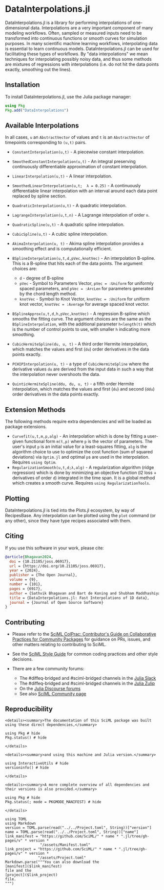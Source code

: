 # DataInterpolations.jl

DataInterpolations.jl is a library for performing interpolations of one-dimensional data. Interpolations are a very important component of many modeling workflows. Often, sampled or measured inputs need to be transformed into continuous functions or smooth curves for simulation purposes. In many scientific machine learning workflows, interpolating data is essential to learn continuous models. DataInterpolations.jl can be used for facilitating these types of workflows. By "data interpolations" we mean techniques for interpolating possibly noisy data, and thus some methods are mixtures of regressions with interpolations (i.e. do not hit the data points exactly, smoothing out the lines).

## Installation

To install DataInterpolations.jl, use the Julia package manager:

```julia
using Pkg
Pkg.add("DataInterpolations")
```

## Available Interpolations

In all cases, `u` an `AbstractVector` of values and `t` is an `AbstractVector` of timepoints
corresponding to `(u,t)` pairs.

  - `ConstantInterpolation(u,t)` - A piecewise constant interpolation.

  - `SmoothedConstantInterpolation(u,t)` - An integral preserving continuously differentiable approximation of constant interpolation.
  - `LinearInterpolation(u,t)` - A linear interpolation.
  - `SmoothedLinearInterpolation(u,t;  λ = 0.25)` - A continuously differentiable linear interpolation with an interval around each data point replaced by spline section.
  - `QuadraticInterpolation(u,t)` - A quadratic interpolation.
  - `LagrangeInterpolation(u,t,n)` - A Lagrange interpolation of order `n`.
  - `QuadraticSpline(u,t)` - A quadratic spline interpolation.
  - `CubicSpline(u,t)` - A cubic spline interpolation.
  - `AkimaInterpolation(u, t)` - Akima spline interpolation provides a smoothing effect and is computationally efficient.
  - `BSplineInterpolation(u,t,d,pVec,knotVec)` - An interpolation B-spline. This is a B-spline that hits each of the data points. The argument choices are:
    
      + `d` - degree of B-spline
      + `pVec` - Symbol to Parameters Vector, `pVec = :Uniform` for uniformly spaced parameters, and `pVec = :ArcLen` for parameters generated by the chord length method.
      + `knotVec` - Symbol to Knot Vector, `knotVec = :Uniform` for uniform knot vector, `knotVec = :Average` for average spaced knot vector.
  - `BSplineApprox(u,t,d,h,pVec,knotVec)` - A regression B-spline which smooths the fitting curve. The argument choices are the same as the `BSplineInterpolation`, with the additional parameter `h<length(t)` which is the number of control points to use, with smaller `h` indicating more smoothing.
  - `CubicHermiteSpline(du, u, t)` - A third order Hermite interpolation, which matches the values and first (`du`) order derivatives in the data points exactly.
  - `PCHIPInterpolation(u, t)` - a type of `CubicHermiteSpline` where the derivative values `du` are derived from the input data in such a way that the interpolation never overshoots the data.
  - `QuinticHermiteSpline(ddu, du, u, t)` - a fifth order Hermite interpolation, which matches the values and first (`du`) and second (`ddu`) order derivatives in the data points exactly.

## Extension Methods

The following methods require extra dependencies and will be loaded as package extensions.

  - `Curvefit(u,t,m,p,alg)` - An interpolation which is done by fitting a user-given functional form `m(t,p)` where `p` is the vector of parameters. The user's input `p` is an initial value for a least-squares fitting, `alg` is the algorithm choice to use to optimize the cost function (sum of squared deviations) via `Optim.jl` and optimal `p`s are used in the interpolation. Requires `using Optim`.
  - `RegularizationSmooth(u,t,d;λ,alg)` - A regularization algorithm (ridge regression) which is done by minimizing an objective function (l2 loss + derivatives of order `d`) integrated in the time span. It is a global method which creates a smooth curve.
    Requires `using RegularizationTools`.

## Plotting

DataInterpolations.jl is tied into the Plots.jl ecosystem, by way of RecipesBase. Any interpolation can be plotted using the `plot` command (or any other), since they have type recipes associated with them.

## Citing

If you use this software in your work, please cite:

```bib
@article{Bhagavan2024,
  doi = {10.21105/joss.06917},
  url = {https://doi.org/10.21105/joss.06917},
  year = {2024},
  publisher = {The Open Journal},
  volume = {9},
  number = {101},
  pages = {6917},
  author = {Sathvik Bhagavan and Bart de Koning and Shubham Maddhashiya and Christopher Rackauckas},
  title = {DataInterpolations.jl: Fast Interpolations of 1D data},
  journal = {Journal of Open Source Software}
}
```

## Contributing

  - Please refer to the
    [SciML ColPrac: Contributor's Guide on Collaborative Practices for Community Packages](https://github.com/SciML/ColPrac/blob/master/README.md)
    for guidance on PRs, issues, and other matters relating to contributing to SciML.

  - See the [SciML Style Guide](https://github.com/SciML/SciMLStyle) for common coding practices and other style decisions.
  - There are a few community forums:
    
      + The #diffeq-bridged and #sciml-bridged channels in the
        [Julia Slack](https://julialang.org/slack/)
      + The #diffeq-bridged and #sciml-bridged channels in the
        [Julia Zulip](https://julialang.zulipchat.com/#narrow/stream/279055-sciml-bridged)
      + On the [Julia Discourse forums](https://discourse.julialang.org)
      + See also [SciML Community page](https://sciml.ai/community/)

## Reproducibility

```@raw html
<details><summary>The documentation of this SciML package was built using these direct dependencies,</summary>
```

```@example
using Pkg # hide
Pkg.status() # hide
```

```@raw html
</details>
```

```@raw html
<details><summary>and using this machine and Julia version.</summary>
```

```@example
using InteractiveUtils # hide
versioninfo() # hide
```

```@raw html
</details>
```

```@raw html
<details><summary>A more complete overview of all dependencies and their versions is also provided.</summary>
```

```@example
using Pkg # hide
Pkg.status(; mode = PKGMODE_MANIFEST) # hide
```

```@raw html
</details>
```

```@eval
using TOML
using Markdown
version = TOML.parse(read("../../Project.toml", String))["version"]
name = TOML.parse(read("../../Project.toml", String))["name"]
link_manifest = "https://github.com/SciML/" * name * ".jl/tree/gh-pages/v" * version *
                "/assets/Manifest.toml"
link_project = "https://github.com/SciML/" * name * ".jl/tree/gh-pages/v" * version *
               "/assets/Project.toml"
Markdown.parse("""You can also download the
[manifest]($link_manifest)
file and the
[project]($link_project)
file.
""")
```
